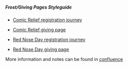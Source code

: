 
##### Frost/Giving Pages Styleguide


* [Comic Relief registration journey](https://giving.comicrelief.com/registration)
* [Comic Relief giving page](https://giving.comicrelief.com/user/login)



* [Red Nose Day registration journey](https://my.rednoseday.com/registration)
* [Red Nose Day giving page](https://my.rednoseday.com/user/login)


More information and notes can be found in [confluence](http://confluence.comicrelief.com/display/FROS/General)
